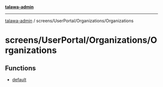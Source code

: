 [**talawa-admin**](../../../../README.md)

***

[talawa-admin](../../../../modules.md) / screens/UserPortal/Organizations/Organizations

# screens/UserPortal/Organizations/Organizations

## Functions

- [default](functions/default.md)
